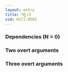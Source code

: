 ```yaml
---
layout: entry
title: འཇུ་√3
vid: Hill:0565
---
```

### Dependencies (N = 0)


### Two overt arguments


### Three overt arguments
